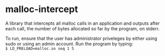 # malloc-intercept
<p>A library that intercepts all malloc calls in an application and outputs after each call, the number of bytes allocated so far by the program, on stderr.

To run, ensure that the user has administrator priveleges by either using sudo or using an admin account.
Run the program by typing:
<br>
<code>$ LD_PRELOAD=malloc.so seq 1 5</code>
